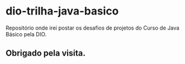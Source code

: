 # dio-trilha-java-basico

Repositório onde irei postar os desafios de projetos do Curso de Java Básico pela DIO.

## Obrigado pela visita.


